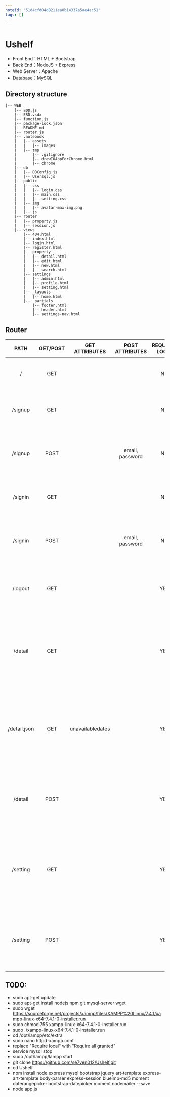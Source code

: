 ```yaml
---
noteId: "51d4cfd04d8211ea8b14337a5ae4ac51"
tags: []

---
```


# Ushelf
- Front End：HTML + Bootstrap
- Back End：NodeJS + Express
- Web Server：Apache
- Database：MySQL

## Directory structure
```
|-- WEB
    |-- app.js
    |-- ERD.vsdx
    |-- function.js
    |-- package-lock.json
    |-- README.md
    |-- router.js
    |-- .notebook
    |   |-- assets
    |   |   |-- images
    |   |-- tmp
    |       |-- .gitignore
    |       |-- drawIOAppForChrome.html
    |       |-- chrome
    |-- db
    |   |-- DBConfig.js
    |   |-- Usersql.js
    |-- public
    |   |-- css
    |   |   |-- login.css
    |   |   |-- main.css
    |   |   |-- setting.css
    |   |-- img
    |   |   |-- avatar-max-img.png
    |   |-- js
    |-- router
    |   |-- property.js
    |   |-- session.js
    |-- views
        |-- 404.html
        |-- index.html
        |-- login.html
        |-- register.html
        |-- property
        |   |-- detail.html
        |   |-- edit.html
        |   |-- new.html
        |   |-- search.html
        |-- settings
        |   |-- admin.html
        |   |-- profile.html
        |   |-- setting.html
        |-- _layouts
        |   |-- home.html
        |-- _partials
            |-- footer.html
            |-- header.html
            |-- settings-nav.html
```

## Router
|PATH|GET/POST|GET ATTRIBUTES|POST ATTRIBUTES|REQUIRED LOGIN|备注|
| :----: | :----: | :----: | :----: | :----: | :---- |
|/|GET| |  |NO|渲染首页| 			 	
|/signup|GET| | |NO|渲染注册页|
|/signup|POST| |email, password|NO|处理注册请求|
|/signin|GET||  |NO|渲染登录页|
|/signin|POST|| email, password|NO|处理登录请求|
|/logout|GET| | |YES|处理退出请求|
|/detail|GET| | |YES|渲染用户预定日期界面|
|/detail.json|GET|unavailabledates| |YES|渲染用户预定日期界面|
|/detail|POST|| |YES|处理预定日期请求|
|/setting|GET| | |YES|渲染用户设定日期界面|
|/setting|POST| | |YES|处理设定日期请求|

## TODO:
- sudo apt-get update
- sudo apt-get install nodejs npm git mysql-server wget
- sudo wget https://sourceforge.net/projects/xampp/files/XAMPP%20Linux/7.4.1/xampp-linux-x64-7.4.1-0-installer.run
- sudo chmod 755 xampp-linux-x64-7.4.1-0-installer.run
- sudo ./xampp-linux-x64-7.4.1-0-installer.run
- cd /opt/lampp/etc/extra
- sudo nano httpd-xampp.conf
- replace "Require local" with "Require all granted"
- service mysql stop
- sudo /opt/lampp/lampp start
- git clone https://github.com/se7ven012/Ushelf.git
- cd Ushelf
- npm install node express mysql bootstrap jquery art-template express-art-template body-parser express-session blueimp-md5 moment daterangepicker bootstrap-datepicker moment nodemailer --save
- node app.js

